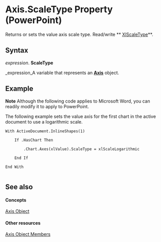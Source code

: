 
# Axis.ScaleType Property (PowerPoint)

Returns or sets the value axis scale type. Read/write  ** [XlScaleType](0783616c-90f8-efdc-d09f-526c26e450b9.md)**.


## Syntax

 _expression_. **ScaleType**

 _expression_A variable that represents an  **[Axis](38d5e006-ac32-7bdb-f9f0-e8a858dcbf49.md)** object.


## Example




 **Note**  Although the following code applies to Microsoft Word, you can readily modify it to apply to PowerPoint.

The following example sets the value axis for the first chart in the active document to use a logarithmic scale.




```
With ActiveDocument.InlineShapes(1)

    If .HasChart Then

        .Chart.Axes(xlValue).ScaleType = xlScaleLogarithmic

    End If

End With


```


## See also


#### Concepts


 [Axis Object](38d5e006-ac32-7bdb-f9f0-e8a858dcbf49.md)
#### Other resources


 [Axis Object Members](6c4c7cca-d62e-a7c0-b724-30d1be8a44c9.md)
